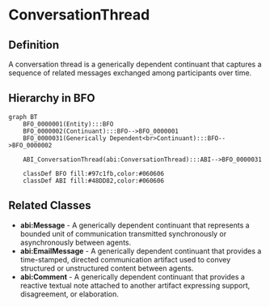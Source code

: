 # ConversationThread

## Definition
A conversation thread is a generically dependent continuant that captures a sequence of related messages exchanged among participants over time.

## Hierarchy in BFO
```mermaid
graph BT
    BFO_0000001(Entity):::BFO
    BFO_0000002(Continuant):::BFO-->BFO_0000001
    BFO_0000031(Generically Dependent<br>Continuant):::BFO-->BFO_0000002
    
    ABI_ConversationThread(abi:ConversationThread):::ABI-->BFO_0000031
    
    classDef BFO fill:#97c1fb,color:#060606
    classDef ABI fill:#48DD82,color:#060606
```

## Related Classes
- **abi:Message** - A generically dependent continuant that represents a bounded unit of communication transmitted synchronously or asynchronously between agents.
- **abi:EmailMessage** - A generically dependent continuant that provides a time-stamped, directed communication artifact used to convey structured or unstructured content between agents.
- **abi:Comment** - A generically dependent continuant that provides a reactive textual note attached to another artifact expressing support, disagreement, or elaboration. 